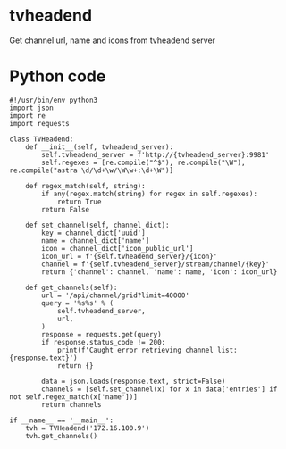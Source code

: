 # tvheadend
Get channel url, name and icons from tvheadend server

# Python code

    #!/usr/bin/env python3
    import json
    import re
    import requests

    class TVHeadend:
        def __init__(self, tvheadend_server):
            self.tvheadend_server = f'http://{tvheadend_server}:9981'
            self.regexes = [re.compile("^$"), re.compile("\W"), re.compile("astra \d/\d+\w/\W\w+:\d+\W")]

        def regex_match(self, string):
            if any(regex.match(string) for regex in self.regexes):
                return True
            return False

        def set_channel(self, channel_dict):
            key = channel_dict['uuid']
            name = channel_dict['name']
            icon = channel_dict['icon_public_url']
            icon_url = f'{self.tvheadend_server}/{icon}'
            channel = f'{self.tvheadend_server}/stream/channel/{key}'
            return {'channel': channel, 'name': name, 'icon': icon_url}

        def get_channels(self):
            url = '/api/channel/grid?limit=40000'
            query = '%s%s' % (
                self.tvheadend_server,
                url,
            )
            response = requests.get(query)
            if response.status_code != 200:
                print(f'Caught error retrieving channel list: {response.text}')
                return {}

            data = json.loads(response.text, strict=False)
            channels = [self.set_channel(x) for x in data['entries'] if not self.regex_match(x['name'])]
            return channels

    if __name__ == '__main__':
        tvh = TVHeadend('172.16.100.9')
        tvh.get_channels()
